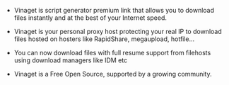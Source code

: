 - Vinaget is script generator premium link that allows you to download files instantly and at the best of your Internet speed.

- Vinaget is your personal proxy host protecting your real IP to download files hosted on hosters like RapidShare, megaupload, hotfile...

- You can now download files with full resume support from filehosts using download managers like IDM etc

- Vinaget is a Free Open Source, supported by a growing community.